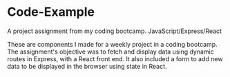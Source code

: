 # Code-Example
A project assignment from my coding bootcamp. JavaScript/Express/React

These are components I made for a weekly project in a coding bootcamp. 
The assignment's objective was to fetch and display data using dynamic routes in Express, with a React front  end. 
It also included a form to add new data to be displayed in the browser using state in React.
